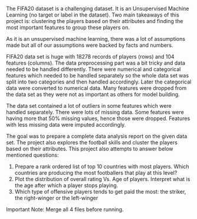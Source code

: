 The FIFA20 dataset is a challenging dataset. It is an Unsupervised Machine Learning (no target or label in the dataset). Two main takeaways of this project is: clustering the players based on their attributes and finding the most important features to group these players on.

As it is an unsupervised machine learning, there was a lot of assumptions made but all of our assumptions were backed by facts and numbers.

FIFA20 data set is huge with 18278 records of players (rows) and 104 features (columns). The data preprocessing part was a bit tricky and data needed to be handled differently. There were numerical and categorical features which needed to be handled separately so the whole data set was split into two categories and then handled accordingly. Later the categorical data were converted to numerical data.
Many features were dropped from the data set as they were not as important as others for model building.

The data set contained a lot of outliers in some features which were handled separately. There were lots of missing data. Some features were having more that 50% missing values, hence those were dropped. Features with less missing data were imputed accordingly.

The goal was to prepare a complete data analysis report on the given data set. The project also explores the football skills and cluster the players based on their attributes. This project also attempts to answer below mentioned questions:
1. Prepare a rank ordered list of top 10 countries with most players. Which countries are producing the most footballers that play at this level?
2. Plot the distribution of overall rating Vs. Age of players. Interpret what is the age after which a player stops playing.
3. Which type of offensive players tends to get paid the most: the striker, the right-winger or the left-winger

Important Note: Merge all 4 files before running.
